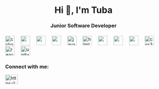 <h1 align="center">Hi 👋, I'm Tuba</h1>
<h3 align="center">Junior Software Developer</h3>



###

<div align="left">
  <img src="https://cdn.jsdelivr.net/gh/devicons/devicon/icons/csharp/csharp-original.svg" height="30" alt="csharp logo"  />
  <img width="12" />
  <img src="https://cdn.jsdelivr.net/gh/devicons/devicon/icons/angular/angular-original.svg" height="30"  />
  <img width="12" />
  <img src="https://cdn.jsdelivr.net/gh/devicons/devicon@latest/icons/ionic/ionic-original.svg"height="30"  />
  <img width="12" />
  <img src="https://cdn.jsdelivr.net/gh/devicons/devicon@latest/icons/dotnetcore/dotnetcore-original.svg" height="30" />
  <img width="12" />
  <img src="https://cdn.jsdelivr.net/gh/devicons/devicon@latest/icons/typescript/typescript-original.svg" 
 height="30" alt="javascript logo"  />
  <img width="12" />
  <img src="https://cdn.jsdelivr.net/gh/devicons/devicon/icons/html5/html5-original.svg" height="30" alt="html5 logo"  />
  <img width="12" />
  <img src="https://cdn.jsdelivr.net/gh/devicons/devicon@latest/icons/sass/sass-original.svg" height="30" />
  <img width="12" />
<img src="https://cdn.jsdelivr.net/gh/devicons/devicon@latest/icons/bootstrap/bootstrap-original.svg"height="30" />
  <img width="12" />
<img src="https://cdn.jsdelivr.net/gh/devicons/devicon@latest/icons/tailwindcss/tailwindcss-original.svg"
height="30" />
  <img width="12" />

  <img src="https://cdn.jsdelivr.net/gh/devicons/devicon/icons/css3/css3-original.svg" height="30" alt="css3 logo"  />
  <img width="12" />
  <img src="https://cdn.jsdelivr.net/gh/devicons/devicon/icons/react/react-original.svg" height="30" alt="react logo"  />
  <img width="12" />
  <img src="https://cdn.jsdelivr.net/gh/devicons/devicon/icons/unity/unity-original.svg" height="30" alt="unity white logo"  />
  <img width="12" />

 
</div>

###

<h3 align="left">Connect with me:</h3>
<p align="left">
<a href="https://linkedin.com/in/tugbaevcil/" target="blank"><img align="center" src="https://raw.githubusercontent.com/rahuldkjain/github-profile-readme-generator/master/src/images/icons/Social/linked-in-alt.svg" alt="https://www.linkedin.com/in/tugbaevcil/" height="30" width="40" /></a>

</p>


